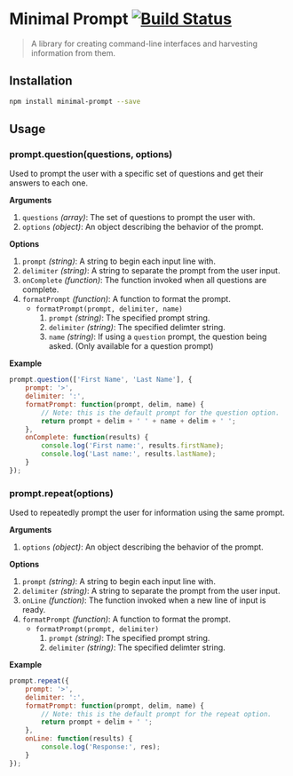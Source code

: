 # Minimal Prompt [![Build Status](https://travis-ci.org/vicjohnson1213/minimal-prompt.svg)](https://travis-ci.org/vicjohnson1213/minimal-prompt)

> A library for creating command-line interfaces and harvesting information from them.

## Installation

```bash
npm install minimal-prompt --save
```

## Usage

### prompt.question(questions, options)

Used to prompt the user with a specific set of questions and get their answers to each one.

**Arguments**

1. `questions` *(array)*: The set of questions to prompt the user with.
2. `options` *(object)*: An object describing the behavior of the prompt.

**Options**

1. `prompt` *(string)*: A string to begin each input line with.
2. `delimiter` *(string)*: A string to separate the prompt from the user input.
3. `onComplete` *(function)*: The function invoked when all questions are complete.
4. `formatPrompt` *(function)*: A function to format the prompt.
    - `formatPrompt(prompt, delimiter, name)`
        1. `prompt` *(string)*: The specified prompt string.
        2. `delimiter` *(string)*: The specified delimter string.
        3. `name` *(string)*: If using a `question` prompt, the question being asked. (Only available for a question prompt)

**Example**

```javascript
prompt.question(['First Name', 'Last Name'], {
    prompt: '>',
    delimiter: ':',
    formatPrompt: function(prompt, delim, name) {
        // Note: this is the default prompt for the question option.
        return prompt + delim + ' ' + name + delim + ' ';
    },
    onComplete: function(results) {
        console.log('First name:', results.firstName);
        console.log('Last name:', results.lastName);
    }
});
```

### prompt.repeat(options)

Used to repeatedly prompt the user for information using the same prompt.

**Arguments**

1. `options` *(object)*: An object describing the behavior of the prompt.

**Options**

1. `prompt` *(string)*: A string to begin each input line with.
2. `delimiter` *(string)*: A string to separate the prompt from the user input.
3. `onLine` *(function)*: The function invoked when a new line of input is ready.
4. `formatPrompt` *(function)*: A function to format the prompt.
    - `formatPrompt(prompt, delimiter)`
        1. `prompt` *(string)*: The specified prompt string.
        2. `delimiter` *(string)*: The specified delimter string.

**Example**

```javascript
prompt.repeat({
    prompt: '>',
    delimiter: ':',
    formatPrompt: function(prompt, delim, name) {
        // Note: this is the default prompt for the repeat option.
        return prompt + delim + ' ';
    },
    onLine: function(results) {
        console.log('Response:', res);
    }
});
```